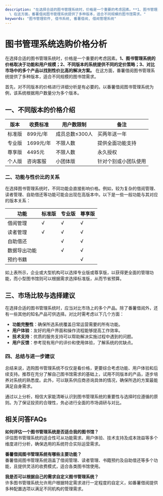 ```yaml
---
description: "在选择合适的图书管理系统时，价格是一个重要的考虑因素。**1、图书管理系统的价格取决于功能和用户规模；2、不同版本的系统提供不同的定价策略；3、对比市场中的多个产品以找到性价比高的解决方案。**\
  \ 在这方面，番薯借阅图书管理系统提供了多种版本，适合不同规模的图书馆需求。"
keywords: "图书管理软件, 借书系统, 番薯借阅, 借阅管理系统"
---
```

# 图书管理系统选购价格分析

在选择合适的图书管理系统时，价格是一个重要的考虑因素。**1、图书管理系统的价格取决于功能和用户规模；2、不同版本的系统提供不同的定价策略；3、对比市场中的多个产品以找到性价比高的解决方案。** 在这方面，番薯借阅图书管理系统提供了多种版本，适合不同规模的图书馆需求。

首先，对不同版本的价格进行详细分析是有必要的。以番薯借阅图书管理系统为例，该系统根据用户数量分为多个版本。

## **一、不同版本的价格介绍**

| 版本     | 收费标准      | 用户数限制       | 备注                     |
|---------|-------------|-----------------|-------------------------|
| 标准版   | 899元/年   | 成员总数≤300人  | 买两年送一年             |
| 专业版   | 1699元/年  | 不限人数         | 提供全面功能支持         |
| 尊享版   | 4495元     | 不限人数         | 永久授权                 |
| 个人版   | 咨询客服    | 小团体版         | 针对个别或小团队使用     |

### **二、功能与性价比的关系**

在选择图书管理系统时，不同功能会直接影响价格。例如，较为复杂的借阅管理、读者管理、自助借还等功能可能会出现在高版本中。以下是一些一般功能与其对应的版本关系：

| 功能               | 标准版 | 专业版 | 尊享版 |
|--------------------|--------|--------|--------|
| 借阅管理           | √      | √      | √      |
| 读者管理           | √      | √      | √      |
| 自助借还           |        | √      | √      |
| 数据导出功能       |        | √      | √      |
| 预约书籍           |        |        | √      |

如上表所示，企业或大型机构可以选择专业版或尊享版，以获得更全面的管理功能，而小型图书馆则可以根据需求选择标准版，从而节省预算。

## **三、市场比较与选择建议**

在选择合适的图书管理系统时，应当对比市场上的多个产品。除了番薯借阅外，还有一些其他的知名产品可供选择。对比时需考虑以下几个方面：

- **功能完整性**：确保所选系统覆盖日常运营需要的所有功能。
- **用户体验**：友好的用户界面和操作流程能够提高工作效率。
- **技术支持**：优质的服务支持可以帮助解决实施过程中遇到的问题。
- **用户反馈**：参考现有用户的评价和使用体验，了解系统的优缺点。

### **四、总结与进一步建议**

总结来说，选购图书管理系统不仅仅是看价格，更要综合考虑功能、用户体验和后续支持。推荐在充分了解自己图书馆需求的基础上，试用不同版本的产品，逐步培养对系统的熟悉度。此外，可以联系供应商咨询具体的情况，确保所选的方案最能满足自身需求。

通过以上分析，相信大家能清晰认识到图书管理系统的重要性与选择时应遵循的原则。为了保证投资的合理性，务必进行全面的市场调研与对比。

## 相关问答FAQs

**如何评估一个图书管理系统是否适合我的图书馆？**  
评估图书管理系统的适合性可从功能需求、用户体验、技术支持及成本效益等多个维度进行分析，确保选用的系统符合实际运营需求。

**番薯借阅图书管理系统有哪些主要功能？**  
番薯借阅图书管理系统涵盖了借阅管理、读者管理、书籍预约及自助借还等多个功能，且提供灵活的收费模式，适合各类图书馆使用。

**我是否可以根据自己的需求自定义图书管理系统？**  
许多图书管理系统允许用户根据特定需求进行一定程度的自定义，如番薯借阅提供多种配置选项以满足不同机构的管理需求。
